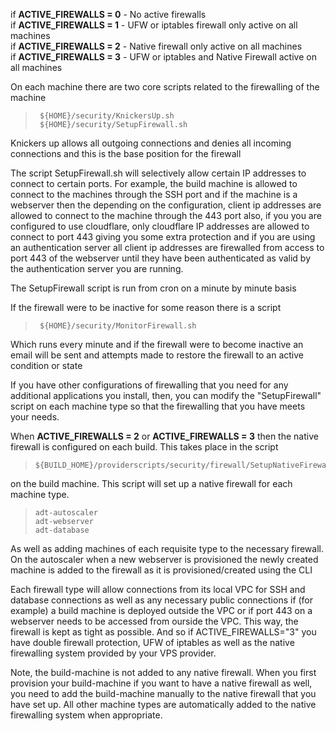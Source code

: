 if **ACTIVE_FIREWALLS = 0** - No active firewalls  
if **ACTIVE_FIREWALLS = 1** - UFW or iptables firewall only active on all machines   
if **ACTIVE_FIREWALLS = 2** - Native firewall only active on all machines  
if **ACTIVE_FIREWALLS = 3** - UFW or iptables and Native Firewall active on all machines  

On each machine there are two core scripts related to the firewalling of the machine

>      ${HOME}/security/KnickersUp.sh
>      ${HOME}/security/SetupFirewall.sh

Knickers up allows all outgoing connections and denies all incoming connections and this is the base position for the firewall

The script SetupFirewall.sh will selectively allow certain IP addresses to connect to certain ports. For example, the build machine is allowed to connect to the machines through the SSH port and if the machine is a webserver then the depending on the configuration, client ip addresses are allowed to connect to the machine through the 443 port also, if you you are configured to use cloudflare, only cloudflare IP addresses are allowed to connect to port 443 giving you some extra protection and if you are using an authentication server all client ip addresses are firewalled from access to port 443 of the webserver until they have been authenticated as valid by the authentication server you are running. 

The SetupFirewall script is run from cron on a minute by minute basis

If the firewall were to be inactive for some reason there is a script

>      ${HOME}/security/MonitorFirewall.sh

Which runs every minute and if the firewall were to become inactive an email will be sent and attempts made to restore the firewall to an active condition or state

If you have other configurations of firewalling that you need for any additional applications you install, then, you can modify the "SetupFirewall" script on each machine type so that the firewalling that you have meets your needs. 

When **ACTIVE_FIREWALLS = 2** or **ACTIVE_FIREWALLS = 3** then the native firewall is configured on each build. This takes place in the script

>     ${BUILD_HOME}/providerscripts/security/firewall/SetupNativeFirewall.sh

on the build machine. This script will set up a native firewall for each machine type. 

>     adt-autoscaler
>     adt-webserver
>     adt-database

As well as adding machines of each requisite type to the necessary firewall. On the autoscaler when a new webserver is provisioned the newly created machine is added to the firewall as it is provisioned/created using the CLI

Each firewall type will allow connections from its local VPC for SSH and database connections as well as any necessary public connections if (for example) a build machine is deployed outside the VPC or if port 443 on a webserver needs to be accessed from ourside the VPC. This way, the firewall is kept as tight as possible. And so if ACTIVE_FIREWALLS="3" you have double firewall protection, UFW of iptables as well as the native firewalling system provided by your VPS provider. 

Note, the build-machine is not added to any native firewall. When you  first provision your build-machine if you want to have a native firewall as well, you need to add the build-machine manually to the native firewall that you have set up. All other machine types are automatically added to the native firewalling system when appropriate. 
